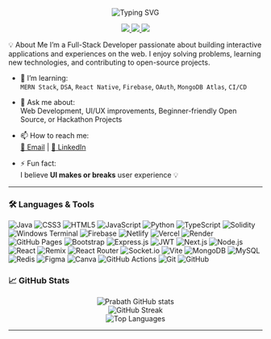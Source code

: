 
<p align="center"> 
  <img src="https://readme-typing-svg.demolab.com?font=Fira+Code&pause=1000&color=000000&center=true&width=435&lines=Hi+%F0%9F%91%8B%2C+I'm+Prabath+VSV;A+Passionate+Full-Stack+Developer;Building+Tech+with+Love+%E2%9D%A4%EF%B8%8F" alt="Typing SVG" /> 
</p> 

<p align="center"> 
  <a href="https://www.linkedin.com/in/meet-prabhath-vemulakonda" target="_blank"> 
    <img src="https://img.shields.io/badge/LinkedIn-0077B5?style=for-the-badge&logo=linkedin&logoColor=white" /> 
  </a> 
  
  <a href="mailto:prabhathvsv@gmail.com"> 
    <img src="https://img.shields.io/badge/Email-D14836?style=for-the-badge&logo=gmail&logoColor=white" /> 
  </a> 
  
  <a href="https://github.com/Prabathvsv"> 
    <img src="https://img.shields.io/badge/GitHub-181717?style=for-the-badge&logo=github&logoColor=white" /> 
  </a> 
</p>

💡 About Me
I’m a Full-Stack Developer passionate about building interactive applications and experiences on the web. I enjoy solving problems, learning new technologies, and contributing to open-source projects.

- 🌱 I’m learning:  
  `MERN Stack`, `DSA`, `React Native`, `Firebase`, `OAuth`, `MongoDB Atlas`, `CI/CD`

- 💬 Ask me about:  
  Web Development, UI/UX improvements, Beginner-friendly Open Source, or Hackathon Projects

- 📫 How to reach me:  
  [📧 Email](mailto:prabhathvsv@gmail.com) | [📱 LinkedIn](https://www.linkedin.com/in/meet-prabhath-vemulakonda)

- ⚡ Fun fact:  
  I believe **UI makes or breaks** user experience 💡

---

### 🛠️ Languages & Tools
![Java](https://img.shields.io/badge/Java-007396?style=for-the-badge&logo=java&logoColor=white)
![CSS3](https://img.shields.io/badge/CSS3-1572B6?style=for-the-badge&logo=css3&logoColor=white)
![HTML5](https://img.shields.io/badge/HTML5-E34F26?style=for-the-badge&logo=html5&logoColor=white)
![JavaScript](https://img.shields.io/badge/JavaScript-F7DF1E?style=for-the-badge&logo=javascript&logoColor=black)
![Python](https://img.shields.io/badge/Python-3776AB?style=for-the-badge&logo=python&logoColor=white)
![TypeScript](https://img.shields.io/badge/TypeScript-3178C6?style=for-the-badge&logo=typescript&logoColor=white)
![Solidity](https://img.shields.io/badge/Solidity-363636?style=for-the-badge&logo=solidity&logoColor=white)
![Windows Terminal](https://img.shields.io/badge/Windows%20Terminal-4D4D4D?style=for-the-badge&logo=windows-terminal&logoColor=white)
![Firebase](https://img.shields.io/badge/Firebase-FFCA28?style=for-the-badge&logo=firebase&logoColor=black)
![Netlify](https://img.shields.io/badge/Netlify-00C7B7?style=for-the-badge&logo=netlify&logoColor=white)
![Vercel](https://img.shields.io/badge/Vercel-000000?style=for-the-badge&logo=vercel&logoColor=white)
![Render](https://img.shields.io/badge/Render-46E3B7?style=for-the-badge&logo=render&logoColor=white)
![GitHub Pages](https://img.shields.io/badge/GitHub%20Pages-222222?style=for-the-badge&logo=github&logoColor=white)
![Bootstrap](https://img.shields.io/badge/Bootstrap-7952B3?style=for-the-badge&logo=bootstrap&logoColor=white)
![Express.js](https://img.shields.io/badge/Express.js-000000?style=for-the-badge&logo=express&logoColor=white)
![JWT](https://img.shields.io/badge/JWT-000000?style=for-the-badge&logo=jsonwebtokens&logoColor=white)
![Next.js](https://img.shields.io/badge/Next.js-000000?style=for-the-badge&logo=next.js&logoColor=white)
![Node.js](https://img.shields.io/badge/Node.js-339933?style=for-the-badge&logo=node.js&logoColor=white)
![React](https://img.shields.io/badge/React-61DAFB?style=for-the-badge&logo=react&logoColor=black)
![Remix](https://img.shields.io/badge/Remix-000000?style=for-the-badge&logo=remix&logoColor=white)
![React Router](https://img.shields.io/badge/React%20Router-CA4245?style=for-the-badge&logo=react-router&logoColor=white)
![Socket.io](https://img.shields.io/badge/Socket.io-010101?style=for-the-badge&logo=socket.io&logoColor=white)
![Vite](https://img.shields.io/badge/Vite-646CFF?style=for-the-badge&logo=vite&logoColor=white)
![MongoDB](https://img.shields.io/badge/MongoDB-47A248?style=for-the-badge&logo=mongodb&logoColor=white)
![MySQL](https://img.shields.io/badge/MySQL-4479A1?style=for-the-badge&logo=mysql&logoColor=white)
![Redis](https://img.shields.io/badge/Redis-DC382D?style=for-the-badge&logo=redis&logoColor=white)
![Figma](https://img.shields.io/badge/Figma-F24E1E?style=for-the-badge&logo=figma&logoColor=white)
![Canva](https://img.shields.io/badge/Canva-00C4CC?style=for-the-badge&logo=canva&logoColor=white)
![GitHub Actions](https://img.shields.io/badge/GitHub%20Actions-2088FF?style=for-the-badge&logo=github-actions&logoColor=white)
![Git](https://img.shields.io/badge/Git-F05032?style=for-the-badge&logo=git&logoColor=white)
![GitHub](https://img.shields.io/badge/GitHub-181717?style=for-the-badge&logo=github&logoColor=white)

### 📈 GitHub Stats

<p align="center">
  <img src="https://github-readme-stats.vercel.app/api?username=Prabathvsv&show_icons=true&theme=radical" alt="Prabath GitHub stats" />
  <br>
  <img src="https://github-readme-streak-stats.herokuapp.com?user=Prabathvsv&theme=radical&hide_border=true" alt="GitHub Streak" />
  <br>
  <img src="https://github-readme-stats.vercel.app/api/top-langs/?username=Prabathvsv&layout=compact&theme=radical" alt="Top Languages" />
</p>

---
